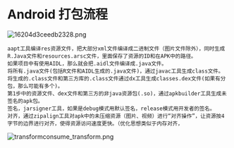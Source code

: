 # Android 打包流程


![16204d3ceedb2328.png](https://upload-images.jianshu.io/upload_images/61189-5178e754aa615226.png?imageMogr2/auto-orient/strip%7CimageView2/2/w/1240)

    aapt工具编译res资源文件，把大部分xml文件编译成二进制文件（图片文件除外），同时生成R.Java文件和resources.arsc文件，里面保存了资源的ID和在APK中的路径。
    如果项目中有使用AIDL，那么就会把.aidl文件编译成.java文件。
    将所有.java文件(包括R文件和AIDL生成的.java文件)，通过javac工具生成class文件。
    将生成的.class文件和第三方库的.class文件通过dx工具生成classes.dex文件(如果有分包，那么可能有多个)。
    第1步中的资源文件、dex文件和第三方的非java资源包(.so)，通过apkbuilder工具生成未签名的apk包。
    签名，jarsigner工具，如果是debug模式用默认签名，release模式用开发者的签名。
    对齐，通过zipalign工具对apk中的未压缩资源（图片、视频）进行“对齐操作”，让资源按4字节的边界进行对齐，使得资源访问速度更快。（优化思想类似于内存对齐，



![transformconsume_transform.png](https://upload-images.jianshu.io/upload_images/61189-85778a7046b23933.png?imageMogr2/auto-orient/strip%7CimageView2/2/w/1240)
